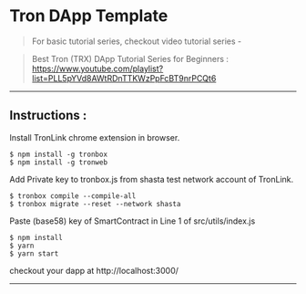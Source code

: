 # Tron DApp Template


> For basic tutorial series, checkout video tutorial series -

> Best Tron (TRX) DApp Tutorial Series for Beginners : https://www.youtube.com/playlist?list=PLL5pYVd8AWtRDnTTKWzPpFcBT9nrPCQt6

------------------------

## Instructions :

Install TronLink chrome extension in browser.

```
$ npm install -g tronbox
$ npm install -g tronweb
```

Add Private key to tronbox.js from shasta test network account of TronLink.

```
$ tronbox compile --compile-all
$ tronbox migrate --reset --network shasta
```

Paste (base58) key of SmartContract in Line 1 of src/utils/index.js

```
$ npm install
$ yarn
$ yarn start
```

checkout your  dapp at http://localhost:3000/

------------------------
